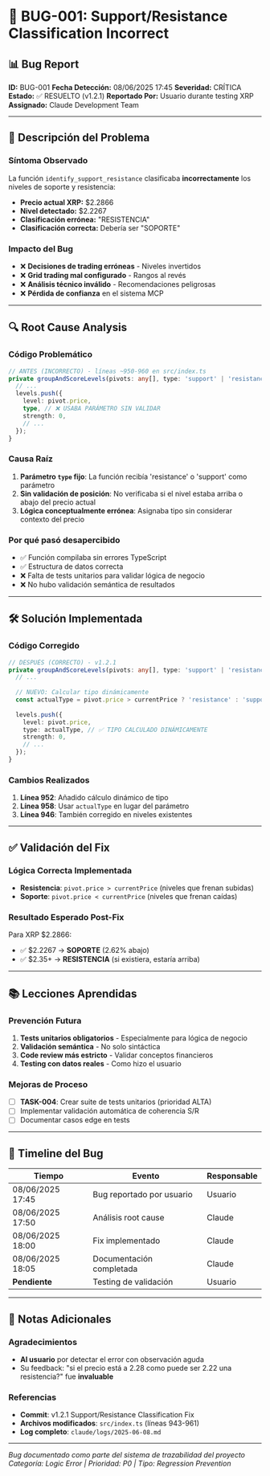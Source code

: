 # 🐛 BUG-001: Support/Resistance Classification Incorrect

## 📊 Bug Report

**ID:** BUG-001
**Fecha Detección:** 08/06/2025 17:45
**Severidad:** CRÍTICA
**Estado:** ✅ RESUELTO (v1.2.1)
**Reportado Por:** Usuario durante testing XRP
**Assignado:** Claude Development Team

---

## 🚨 Descripción del Problema

### **Síntoma Observado**
La función `identify_support_resistance` clasificaba **incorrectamente** los niveles de soporte y resistencia:

- **Precio actual XRP:** $2.2866
- **Nivel detectado:** $2.2267 
- **Clasificación errónea:** "RESISTENCIA"
- **Clasificación correcta:** Debería ser "SOPORTE"

### **Impacto del Bug**
- ❌ **Decisiones de trading erróneas** - Niveles invertidos
- ❌ **Grid trading mal configurado** - Rangos al revés
- ❌ **Análisis técnico inválido** - Recomendaciones peligrosas
- ❌ **Pérdida de confianza** en el sistema MCP

---

## 🔍 Root Cause Analysis

### **Código Problemático**
```typescript
// ANTES (INCORRECTO) - líneas ~950-960 en src/index.ts
private groupAndScoreLevels(pivots: any[], type: 'support' | 'resistance', ...) {
  // ...
  levels.push({
    level: pivot.price,
    type, // ❌ USABA PARÁMETRO SIN VALIDAR
    strength: 0,
    // ...
  });
}
```

### **Causa Raíz**
1. **Parámetro `type` fijo**: La función recibía 'resistance' o 'support' como parámetro
2. **Sin validación de posición**: No verificaba si el nivel estaba arriba o abajo del precio actual
3. **Lógica conceptualmente errónea**: Asignaba tipo sin considerar contexto del precio

### **Por qué pasó desapercibido**
- ✅ Función compilaba sin errores TypeScript
- ✅ Estructura de datos correcta
- ❌ Falta de tests unitarios para validar lógica de negocio
- ❌ No hubo validación semántica de resultados

---

## 🛠️ Solución Implementada

### **Código Corregido**
```typescript
// DESPUÉS (CORRECTO) - v1.2.1
private groupAndScoreLevels(pivots: any[], type: 'support' | 'resistance', ...) {
  // ...
  
  // NUEVO: Calcular tipo dinámicamente
  const actualType = pivot.price > currentPrice ? 'resistance' : 'support';
  
  levels.push({
    level: pivot.price,
    type: actualType, // ✅ TIPO CALCULADO DINÁMICAMENTE
    strength: 0,
    // ...
  });
}
```

### **Cambios Realizados**
1. **Línea 952**: Añadido cálculo dinámico de tipo
2. **Línea 958**: Usar `actualType` en lugar del parámetro
3. **Línea 946**: También corregido en niveles existentes

---

## ✅ Validación del Fix

### **Lógica Correcta Implementada**
- **Resistencia**: `pivot.price > currentPrice` (niveles que frenan subidas)
- **Soporte**: `pivot.price < currentPrice` (niveles que frenan caídas)

### **Resultado Esperado Post-Fix**
Para XRP $2.2866:
- ✅ $2.2267 → **SOPORTE** (2.62% abajo)
- ✅ $2.35+ → **RESISTENCIA** (si existiera, estaría arriba)

---

## 📚 Lecciones Aprendidas

### **Prevención Futura**
1. **Tests unitarios obligatorios** - Especialmente para lógica de negocio
2. **Validación semántica** - No solo sintáctica
3. **Code review más estricto** - Validar conceptos financieros
4. **Testing con datos reales** - Como hizo el usuario

### **Mejoras de Proceso**
- [ ] **TASK-004**: Crear suite de tests unitarios (prioridad ALTA)
- [ ] Implementar validación automática de coherencia S/R
- [ ] Documentar casos edge en tests

---

## 🔄 Timeline del Bug

| Tiempo | Evento | Responsable |
|--------|--------|-------------|
| 08/06/2025 17:45 | Bug reportado por usuario | Usuario |
| 08/06/2025 17:50 | Análisis root cause | Claude |
| 08/06/2025 18:00 | Fix implementado | Claude |
| 08/06/2025 18:05 | Documentación completada | Claude |
| **Pendiente** | Testing de validación | Usuario |

---

## 📝 Notas Adicionales

### **Agradecimientos**
- **Al usuario** por detectar el error con observación aguda
- Su feedback: "si el precio está a 2.28 como puede ser 2.22 una resistencia?" fue **invaluable**

### **Referencias**
- **Commit**: v1.2.1 Support/Resistance Classification Fix
- **Archivos modificados**: `src/index.ts` (líneas 943-961)
- **Log completo**: `claude/logs/2025-06-08.md`

---

*Bug documentado como parte del sistema de trazabilidad del proyecto*
*Categoría: Logic Error | Prioridad: P0 | Tipo: Regression Prevention*
